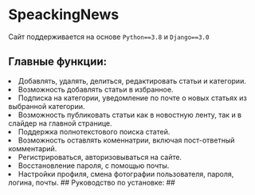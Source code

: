 # SpeackingNews
Сайт поддерживается на основе `Python==3.8` и `Django==3.0`
## Главные функции: ##
<li> Добавлять, удалять, делиться, редактировать статьи и категории.
<li> Возможность добавлять статьи в избранное.
<li> Подписка на категории, уведомление по почте о новых статьях из выбранной категории.
<li> Возможность публиковать статьи как в новостную ленту, так и в слайдер на главной странице.
<li> Поддержка полнотекстового поиска статей.
<li> Возможность оставлять коменнатрии, включая пост-ответный комментарий.
<li> Регистрироваться, авторизовываться на сайте.
<li> Восстановление пароля, с помощью почты.
<li> Настройки профиля, смена фотографии пользователя, пароля, логина, почты.
## Руководство по установке: ##
